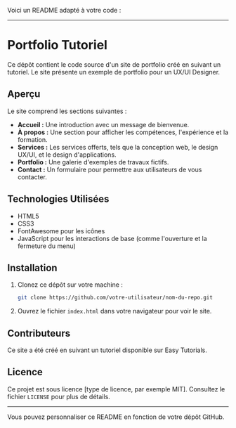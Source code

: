 Voici un README adapté à votre code :

---

# Portfolio Tutoriel

Ce dépôt contient le code source d'un site de portfolio créé en suivant un tutoriel. Le site présente un exemple de portfolio pour un UX/UI Designer.

## Aperçu

Le site comprend les sections suivantes :
- **Accueil :** Une introduction avec un message de bienvenue.
- **À propos :** Une section pour afficher les compétences, l'expérience et la formation.
- **Services :** Les services offerts, tels que la conception web, le design UX/UI, et le design d'applications.
- **Portfolio :** Une galerie d'exemples de travaux fictifs.
- **Contact :** Un formulaire pour permettre aux utilisateurs de vous contacter.

## Technologies Utilisées

- HTML5
- CSS3
- FontAwesome pour les icônes
- JavaScript pour les interactions de base (comme l'ouverture et la fermeture du menu)

## Installation

1. Clonez ce dépôt sur votre machine :
    ```bash
    git clone https://github.com/votre-utilisateur/nom-du-repo.git
    ```
2. Ouvrez le fichier `index.html` dans votre navigateur pour voir le site.

## Contributeurs

Ce site a été créé en suivant un tutoriel disponible sur Easy Tutorials.

## Licence

Ce projet est sous licence [type de licence, par exemple MIT]. Consultez le fichier `LICENSE` pour plus de détails.

---

Vous pouvez personnaliser ce README en fonction de votre dépôt GitHub.